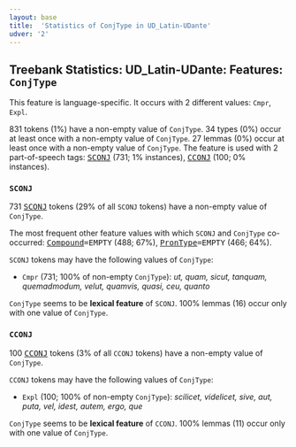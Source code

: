 ```yaml
---
layout: base
title:  'Statistics of ConjType in UD_Latin-UDante'
udver: '2'
---
```


## Treebank Statistics: UD_Latin-UDante: Features: `ConjType`

This feature is language-specific.
It occurs with 2 different values: `Cmpr`, `Expl`.

831 tokens (1%) have a non-empty value of `ConjType`.
34 types (0%) occur at least once with a non-empty value of `ConjType`.
27 lemmas (0%) occur at least once with a non-empty value of `ConjType`.
The feature is used with 2 part-of-speech tags: <tt><a href="la_udante-pos-SCONJ.html">SCONJ</a></tt> (731; 1% instances), <tt><a href="la_udante-pos-CCONJ.html">CCONJ</a></tt> (100; 0% instances).

### `SCONJ`

731 <tt><a href="la_udante-pos-SCONJ.html">SCONJ</a></tt> tokens (29% of all `SCONJ` tokens) have a non-empty value of `ConjType`.

The most frequent other feature values with which `SCONJ` and `ConjType` co-occurred: <tt><a href="la_udante-feat-Compound.html">Compound</a></tt><tt>=EMPTY</tt> (488; 67%), <tt><a href="la_udante-feat-PronType.html">PronType</a></tt><tt>=EMPTY</tt> (466; 64%).

`SCONJ` tokens may have the following values of `ConjType`:

* `Cmpr` (731; 100% of non-empty `ConjType`): <em>ut, quam, sicut, tanquam, quemadmodum, velut, quamvis, quasi, ceu, quanto</em>

`ConjType` seems to be **lexical feature** of `SCONJ`. 100% lemmas (16) occur only with one value of `ConjType`.

### `CCONJ`

100 <tt><a href="la_udante-pos-CCONJ.html">CCONJ</a></tt> tokens (3% of all `CCONJ` tokens) have a non-empty value of `ConjType`.

`CCONJ` tokens may have the following values of `ConjType`:

* `Expl` (100; 100% of non-empty `ConjType`): <em>scilicet, videlicet, sive, aut, puta, vel, idest, autem, ergo, que</em>

`ConjType` seems to be **lexical feature** of `CCONJ`. 100% lemmas (11) occur only with one value of `ConjType`.

